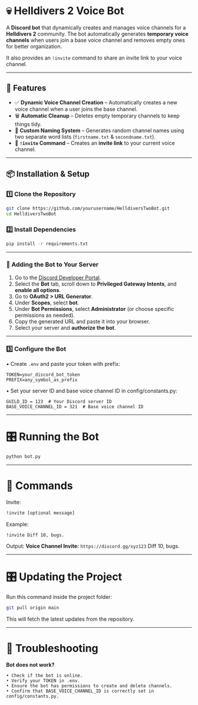 # 💀 Helldivers 2 Voice Bot

A **Discord bot** that dynamically creates and manages voice channels for a **Helldivers 2** community. The bot automatically generates **temporary voice channels** when users join a base voice channel and removes empty ones for better organization.  

It also provides an `!invite` command to share an invite link to your voice channel.  

---

## 🚀 Features
- ✅ **Dynamic Voice Channel Creation** – Automatically creates a new voice channel when a user joins the base channel.
- 🗑 **Automatic Cleanup** – Deletes empty temporary channels to keep things tidy.
- 🎲 **Custom Naming System** – Generates random channel names using two separate word lists (`firstname.txt` & `secondname.txt`).
- 🔗 **`!invite` Command** – Creates an **invite link** to your current voice channel.

---

## 📦 Installation & Setup

### 1️⃣ Clone the Repository
```sh
git clone https://github.com/yourusername/HelldiversTwoBot.git
cd HelldiversTwoBot
```

### 2️⃣ Install Dependencies

```sh
pip install -r requirements.txt
```

---
### 🔗 Adding the Bot to Your Server
1. Go to the [Discord Developer Portal](https://discord.com/developers/applications).
2. Select the **Bot** tab, scroll down to **Privileged Gateway Intents**, and **enable all options**.
3. Go to **OAuth2 > URL Generator**.
4. Under **Scopes**, select **bot**.
5. Under **Bot Permissions**, select **Administrator** (or choose specific permissions as needed).
6. Copy the generated URL and paste it into your browser.
7. Select your server and **authorize the bot**.
---

### 3️⃣ Configure the Bot

• Create `.env` and paste your token with prefix:
```
TOKEN=your_discord_bot_token
PREFIX=any_symbol_as_prefix
```
• Set your server ID and base voice channel ID in config/constants.py:

```
GUILD_ID = 123  # Your Discord server ID
BASE_VOICE_CHANNEL_ID = 321  # Base voice channel ID
```
---
# 🎛 Running the Bot
```sh
python bot.py
```
---
# 🎤 Commands

Invite:
```sh
!invite [optional message]
```

Example:
```sh
!invite Diff 10, bugs.
```

Output:
**Voice Channel Invite:** `https://discord.gg/xyz123`
Diff 10, bugs.

---

# 🎛 Updating the Project
Run this command inside the project folder:
```sh
git pull origin main
```
This will fetch the latest updates from the repository.

---
# 🐞 Troubleshooting
**Bot does not work?**

	• Check if the bot is online.
	• Verify your TOKEN in .env.
	• Ensure the bot has permissions to create and delete channels.
	• Confirm that BASE_VOICE_CHANNEL_ID is correctly set in config/constants.py.